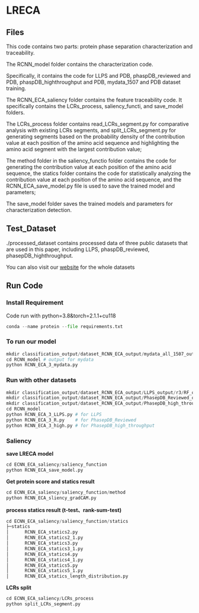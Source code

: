 # LRECA

## Files

This code contains two parts: protein phase separation characterization and traceability.

The RCNN_model folder contains the characterization code.

Specifically, it contains the code for LLPS and PDB, phaspDB_reviewed and PDB, phaspDB_highthroughput and PDB, mydata_1507 and PDB dataset training.

The RCNN_ECA_saliency folder contains the feature traceability code. It specifically contains the LCRs_process, saliency_functi, and save_model folders.

The LCRs_process folder contains read_LCRs_segment.py for comparative analysis with existing LCRs segments, and split_LCRs_segment.py for generating segments based on the probability density of the contribution value at each position of the amino acid sequence and highlighting the amino acid segment with the largest contribution value;

The method folder in the saliency_functio folder contains the code for generating the contribution value at each position of the amino acid sequence, the statics folder contains the code for statistically analyzing the contribution value at each position of the amino acid sequence, and the RCNN_ECA_save_model.py file is used to save the trained model and parameters;

The save_model folder saves the trained models and parameters for characterization detection.

## Test_Dataset

./processed_dataset contains processed data of three public datasets that are used in this paper, including LLPS, phaspDB_reviewed, phasepDB_highthroughput. 

You can also visit our [website](http://www.ai-phasepro.pro/) for the whole datasets

## Run Code

### Install Requirement

Code run with python=3.8&torch=2.1.1+cu118

~~~python
conda --name protein --file requirements.txt
~~~

### To run our model

~~~python
mkdir classification_output/dataset_RCNN_ECA_output/mydata_all_1507_output/RCNN_ECA_em1024_128_32_output
cd RCNN_model # output for mydata
python RCNN_ECA_3_mydata.py
~~~

### Run with other datasets

```python
mkdir classification_output/dataset_RCNN_ECA_output/LLPS_output/r3/RF_output # output for LLPS
mkdir classification_output/dataset_RCNN_ECA_output/PhasepDB_Reviewed_output/RCNN_ECA_em1024_128_32_output # output for PhasepDB_Reviewed
mkdir classification_output/dataset_RCNN_ECA_output/PhasepDB_high_throughput_output/RCNN_ECA_em1024_hidden128_128_32_output # output for PhasepDB_high_throughput
cd RCNN_model
python RCNN_ECA_3_LLPS.py # for LLPS
python RCNN_ECA_3_R.py    # for PhasepDB_Reviewed
python RCNN_ECA_3_high.py # for PhasepDB_high_throughput
```

### Saliency

__save LRECA model__

```python
cd ECNN_ECA_saliency/saliency_function
python RCNN_ECA_save_model.py
```

__Get protein score and statics result__

```python
cd ECNN_ECA_saliency/saliency_function/method
python RCNN_ECA_sliency_gradCAM.py
```

__process statics result (t-test、rank-sum-test)__

```python
cd ECNN_ECA_saliency/saliency_function/statics
├─statics
│      RCNN_ECA_statics2.py
│      RCNN_ECA_statics2_1.py
│      RCNN_ECA_statics3.py
│      RCNN_ECA_statics3_1.py
│      RCNN_ECA_statics4.py
│      RCNN_ECA_statics4_1.py
│      RCNN_ECA_statics5.py
│      RCNN_ECA_statics5_1.py
│      RCNN_ECA_statics_length_distribution.py
```

__LCRs split__

```python
cd ECNN_ECA_saliency/LCRs_process
python split_LCRs_segment.py
```

